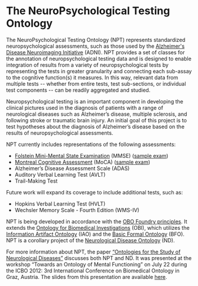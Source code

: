 # The NeuroPsychological Testing Ontology

The NeuroPsychological Testing Ontology (NPT) represents standardized neuropsychological assessments, such as those used by the [Alzheimer's Disease Neuroimaging Initiative](http://adni.loni.usc.edu/data-samples/adni-data-inventory/) (ADNI). NPT provides a set of classes for the annotation of neuropsychological testing data and is designed to enable integration of results from a variety of neuropsychological tests by representing the tests in greater granularity and connecting each sub-assay to the cognitive function(s) it measures. In this way, relevant data from multiple tests -- whether from entire tests, test sub-sections, or individual test components -- can be readily aggregated and studied.

Neuropsychological testing is an important component in developing the clinical pictures used in the diagnosis of patients with a range of neurological diseases such as Alzheimer’s disease, multiple sclerosis, and following stroke or traumatic brain injury. An initial goal of this project is to test hypotheses about the diagnosis of Alzheimer’s disease based on the results of neuropsychological assessments. 

NPT currently includes representations of the following assessments:
 - [Folstein Mini-Mental State Examination](https://www.parinc.com/products/pkey/237) (MMSE) ([sample exam](http://www.fammed.usouthal.edu/Guides&JobAids/Geriatric/MMSE.pdf))
 - [Montreal Cognitive Assessment](https://www.mocatest.org/) (MoCA) ([sample exam](https://www.mocatest.org/wp-content/uploads/2017/01/MoCA-New-Test-8.1-2017-04.pdf))
 - Alzheimer’s Disease Assessment Scale (ADAS)
 - Auditory Verbal Learning Test (AVLT)
 - Trail-Making Test

Future work will expand its coverage to include additional tests, such as:
 - Hopkins Verbal Learning Test (HVLT)
 - Wechsler Memory Scale - Fourth Edition (WMS-IV)

NPT is being developed in accordance with the [OBO Foundry principles](http://www.obofoundry.org/principles/fp-000-summary.html). It extends the [Ontology for Biomedical Investigations](http://obi-ontology.org/) (OBI), which utilizes the [Information Artifact Ontology](https://github.com/information-artifact-ontology/IAO/) (IAO) and the [Basic Formal Ontology](http://basic-formal-ontology.org/) (BFO). NPT is a corollary project of the [Neurological Disease Ontology](https://github.com/addiehl/neurological-disease-ontology) (ND).

For more information about NPT, the paper [“Ontologies for the Study of Neurological Diseases”](https://github.com/addiehl/neurological-disease-ontology/blob/master/docs/ICBO2012_Paper.pdf) discusses both NPT and ND. It was presented at the workshop “Towards an Ontology of Mental Functioning” on July 22 during the ICBO 2012: 3rd International Conference on Biomedical Ontology in Graz, Austria. The slides from this presentation are available [here](https://github.com/addiehl/neurological-disease-ontology/blob/master/docs/ND_NPT_ICBO2012.pptx).
